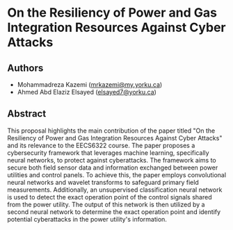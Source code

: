 # On the Resiliency of Power and Gas Integration Resources Against Cyber Attacks

## Authors
- Mohammadreza Kazemi (mrkazemi@my.yorku.ca)
- Ahmed Abd Elaziz Elsayed (elsayed7@yorku.ca)

## Abstract
This proposal highlights the main contribution of the paper titled "On the Resiliency of Power and Gas Integration Resources Against Cyber Attacks" and its relevance to the EECS6322 course. The paper proposes a cybersecurity framework that leverages machine learning, specifically neural networks, to protect against cyberattacks. The framework aims to secure both field sensor data and information exchanged between power utilities and control panels. To achieve this, the paper employs convolutional neural networks and wavelet transforms to safeguard primary field measurements. Additionally, an unsupervised classification neural network is used to detect the exact operation point of the control signals shared from the power utility. The output of this network is then utilized by a second neural network to determine the exact operation point and identify potential cyberattacks in the power utility's information.
